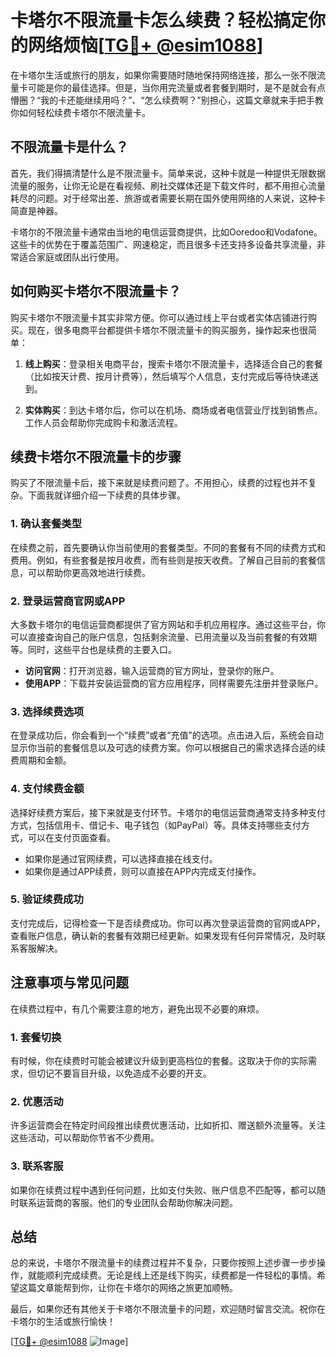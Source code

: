 # 卡塔尔不限流量卡怎么续费？轻松搞定你的网络烦恼[[TG💪+ @esim1088](https://t.me/s/esim1088)]

在卡塔尔生活或旅行的朋友，如果你需要随时随地保持网络连接，那么一张不限流量卡可能是你的最佳选择。但是，当你用完流量或者套餐到期时，是不是就会有点懵圈？“我的卡还能继续用吗？”、“怎么续费啊？”别担心，这篇文章就来手把手教你如何轻松续费卡塔尔不限流量卡。

## 不限流量卡是什么？

首先，我们得搞清楚什么是不限流量卡。简单来说，这种卡就是一种提供无限数据流量的服务，让你无论是在看视频、刷社交媒体还是下载文件时，都不用担心流量耗尽的问题。对于经常出差、旅游或者需要长期在国外使用网络的人来说，这种卡简直是神器。

卡塔尔的不限流量卡通常由当地的电信运营商提供，比如Ooredoo和Vodafone。这些卡的优势在于覆盖范围广、网速稳定，而且很多卡还支持多设备共享流量，非常适合家庭或团队出行使用。

## 如何购买卡塔尔不限流量卡？

购买卡塔尔不限流量卡其实非常方便。你可以通过线上平台或者实体店铺进行购买。现在，很多电商平台都提供卡塔尔不限流量卡的购买服务，操作起来也很简单：

1. **线上购买**：登录相关电商平台，搜索卡塔尔不限流量卡，选择适合自己的套餐（比如按天计费、按月计费等），然后填写个人信息，支付完成后等待快递送到。
   
2. **实体购买**：到达卡塔尔后，你可以在机场、商场或者电信营业厅找到销售点。工作人员会帮助你完成购卡和激活流程。

## 续费卡塔尔不限流量卡的步骤

购买了不限流量卡后，接下来就是续费问题了。不用担心，续费的过程也并不复杂。下面我就详细介绍一下续费的具体步骤。

### 1. 确认套餐类型

在续费之前，首先要确认你当前使用的套餐类型。不同的套餐有不同的续费方式和费用。例如，有些套餐是按月收费，而有些则是按天收费。了解自己目前的套餐信息，可以帮助你更高效地进行续费。

### 2. 登录运营商官网或APP

大多数卡塔尔的电信运营商都提供了官方网站和手机应用程序。通过这些平台，你可以直接查询自己的账户信息，包括剩余流量、已用流量以及当前套餐的有效期等。同时，这些平台也是续费的主要入口。

- **访问官网**：打开浏览器，输入运营商的官方网址，登录你的账户。
- **使用APP**：下载并安装运营商的官方应用程序，同样需要先注册并登录账户。

### 3. 选择续费选项

在登录成功后，你会看到一个“续费”或者“充值”的选项。点击进入后，系统会自动显示你当前的套餐信息以及可选的续费方案。你可以根据自己的需求选择合适的续费周期和金额。

### 4. 支付续费金额

选择好续费方案后，接下来就是支付环节。卡塔尔的电信运营商通常支持多种支付方式，包括信用卡、借记卡、电子钱包（如PayPal）等。具体支持哪些支付方式，可以在支付页面查看。

- 如果你是通过官网续费，可以选择直接在线支付。
- 如果你是通过APP续费，则可以直接在APP内完成支付操作。

### 5. 验证续费成功

支付完成后，记得检查一下是否续费成功。你可以再次登录运营商的官网或APP，查看账户信息，确认新的套餐有效期已经更新。如果发现有任何异常情况，及时联系客服解决。

## 注意事项与常见问题

在续费过程中，有几个需要注意的地方，避免出现不必要的麻烦。

### 1. 套餐切换

有时候，你在续费时可能会被建议升级到更高档位的套餐。这取决于你的实际需求，但切记不要盲目升级，以免造成不必要的开支。

### 2. 优惠活动

许多运营商会在特定时间段推出续费优惠活动，比如折扣、赠送额外流量等。关注这些活动，可以帮助你节省不少费用。

### 3. 联系客服

如果你在续费过程中遇到任何问题，比如支付失败、账户信息不匹配等，都可以随时联系运营商的客服。他们的专业团队会帮助你解决问题。

## 总结

总的来说，卡塔尔不限流量卡的续费过程并不复杂，只要你按照上述步骤一步步操作，就能顺利完成续费。无论是线上还是线下购买，续费都是一件轻松的事情。希望这篇文章能帮到你，让你在卡塔尔的网络之旅更加顺畅。

最后，如果你还有其他关于卡塔尔不限流量卡的问题，欢迎随时留言交流。祝你在卡塔尔的生活或旅行愉快！

[[TG💪+ @esim1088](https://t.me/s/esim1088) ![Image](https://i.postimg.cc/4NQfJmqS/Snipaste-2025-05-13-00-14-12.png)]